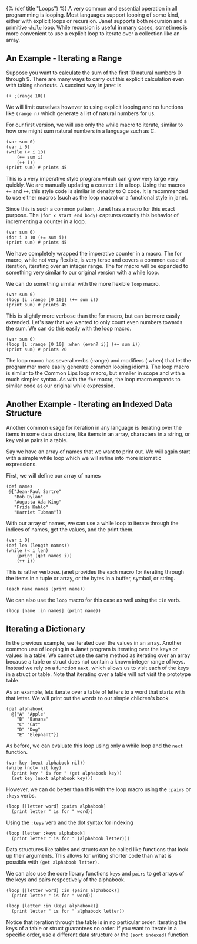 {%
    (def title "Loops")
%}
A very common and essential operation in all programming is looping. Most
languages support looping of some kind, either with explicit loops or recursion.
Janet supports both recursion and a primitive `while` loop. While recursion is
useful in many cases, sometimes is more convenient to use a explicit loop to
iterate over a collection like an array.

## An Example - Iterating a Range

Suppose you want to calculate the sum of the first 10 natural numbers
0 through 9. There are many ways to carry out this explicit calculation
even with taking shortcuts. A succinct way in janet is

```janet
(+ ;(range 10))
```

We will limit ourselves however to using explicit looping and no functions
like `(range n)` which generate a list of natural numbers for us.

For our first version, we will use only the while macro to iterate, similar
to how one might sum natural numbers in a language such as C.

```janet
(var sum 0)
(var i 0)
(while (< i 10)
    (+= sum i)
    (++ i))
(print sum) # prints 45
```

This is a very imperative style program which can grow very large very quickly.
We are manually updating a counter `i` in a loop. Using the macros `+=` and `++`, this
style code is similar in density to C code.
It is recommended to use either macros (such as the loop macro) or a functional
style in janet.

Since this is such a common pattern, Janet has a macro for this exact purpose. The
`(for x start end body)` captures exactly this behavior of incrementing a counter
in a loop.

```janet
(var sum 0)
(for i 0 10 (+= sum i))
(print sum) # prints 45
```

We have completely wrapped the imperative counter in a macro. The for macro, while not
very flexible, is very terse and covers a common case of iteration, iterating over an integer range. The for macro will be expanded to something very similar to our original
version with a while loop.

We can do something similar with the more flexible `loop` macro.

```janet
(var sum 0)
(loop [i :range [0 10]] (+= sum i))
(print sum) # prints 45
```

This is slightly more verbose than the for macro, but can be more easily extended.
Let's say that we wanted to only count even numbers towards the sum. We can do this
easily with the loop macro.

```janet
(var sum 0)
(loop [i :range [0 10] :when (even? i)] (+= sum i))
(print sum) # prints 20
```

The loop macro has several verbs (:range) and modifiers (:when) that let
the programmer more easily generate common looping idioms. The loop macro
is similar to the Common Lips loop macro, but smaller in scope and with a much
simpler syntax. As with the `for` macro, the loop macro expands to similar
code as our original while expression.

## Another Example - Iterating an Indexed Data Structure

Another common usage for iteration in any language is iterating over the items in
some data structure, like items in an array, characters in a string, or key value
pairs in a table.

Say we have an array of names that we want to print out. We will
again start with a simple while loop which we will refine into
more idiomatic expressions.

First, we will define our array of names

```janet
(def names
 @["Jean-Paul Sartre"
   "Bob Dylan"
   "Augusta Ada King"
   "Frida Kahlo"
   "Harriet Tubman"])
```

With our array of names, we can use a while loop to iterate through the indices of names, get the
values, and the print them.

```janet
(var i 0)
(def len (length names))
(while (< i len)
    (print (get names i))
    (++ i))
```

This is rather verbose. janet provides the `each` macro for iterating through the items in a tuple or
array, or the bytes in a buffer, symbol, or string.

```janet
(each name names (print name))
```

We can also use the `loop` macro for this case as well using the `:in` verb.

```janet
(loop [name :in names] (print name))
```

## Iterating a Dictionary

In the previous example, we iterated over the values in an array. Another common
use of looping in a Janet program is iterating over the keys or values in a table.
We cannot use the same method as iterating over an array because a table or struct does
not contain a known integer range of keys. Instead we rely on a function `next`, which allows
us to visit each of the keys in a struct or table. Note that iterating over a table will not
visit the prototype table.

As an example, lets iterate over a table of letters to a word that starts with that letter. We
will print out the words to our simple children's book.

```janet
(def alphabook
  @{"A" "Apple"
    "B" "Banana"
    "C" "Cat"
    "D" "Dog"
    "E" "Elephant"})
```

As before, we can evaluate this loop using only a while loop and the `next` function.

```janet
(var key (next alphabook nil))
(while (not= nil key)
  (print key " is for " (get alphabook key))
  (set key (next alphabook key)))
```

However, we can do better than this with the loop macro using the `:pairs` or `:keys` verbs.

```janet
(loop [[letter word] :pairs alphabook]
  (print letter " is for " word))
```

Using the `:keys` verb and the dot syntax for indexing

```janet
(loop [letter :keys alphabook]
  (print letter " is for " (alphabook letter)))
```

Data structures like tables and structs can be called like functions that look up their
arguments. This allows for writing shorter code than what
is possible with `(get alphabook letter)`.

We can also use the core library functions `keys` and `pairs` to get arrays of the keys and
pairs respectively of the alphabook.

```janet
(loop [[letter word] :in (pairs alphabook)]
  (print letter " is for " word))

(loop [letter :in (keys alphabook)]
  (print letter " is for " alphabook letter))
```

Notice that iteration through the table is in no particular order. Iterating
the keys of a table or struct guarantees no order. If you want to
iterate in a specific order, use a different data structure or
the `(sort indexed)` function.
